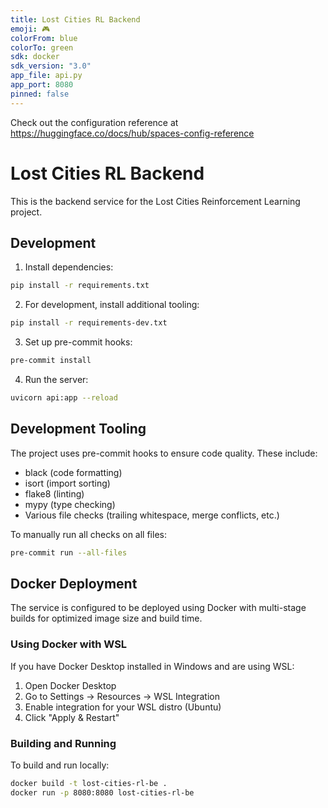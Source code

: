 ```yaml
---
title: Lost Cities RL Backend
emoji: 🎮
colorFrom: blue
colorTo: green
sdk: docker
sdk_version: "3.0"
app_file: api.py
app_port: 8080
pinned: false
---
```


Check out the configuration reference at https://huggingface.co/docs/hub/spaces-config-reference

# Lost Cities RL Backend

This is the backend service for the Lost Cities Reinforcement Learning project.

## Development

1. Install dependencies:
```bash
pip install -r requirements.txt
```

2. For development, install additional tooling:
```bash
pip install -r requirements-dev.txt
```

3. Set up pre-commit hooks:
```bash
pre-commit install
```

4. Run the server:
```bash
uvicorn api:app --reload
```

## Development Tooling

The project uses pre-commit hooks to ensure code quality. These include:
- black (code formatting)
- isort (import sorting)
- flake8 (linting)
- mypy (type checking)
- Various file checks (trailing whitespace, merge conflicts, etc.)

To manually run all checks on all files:
```bash
pre-commit run --all-files
```

## Docker Deployment

The service is configured to be deployed using Docker with multi-stage builds for optimized image size and build time.

### Using Docker with WSL

If you have Docker Desktop installed in Windows and are using WSL:

1. Open Docker Desktop
2. Go to Settings -> Resources -> WSL Integration
3. Enable integration for your WSL distro (Ubuntu)
4. Click "Apply & Restart"

### Building and Running

To build and run locally:
```bash
docker build -t lost-cities-rl-be .
docker run -p 8080:8080 lost-cities-rl-be
```
